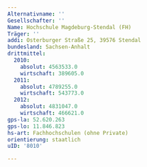 ```yaml
---
Alternativname: ''
Gesellschafter: ''
Name: Hochschule Magdeburg-Stendal (FH)
Träger: ''
addi: Osterburger Straße 25, 39576 Stendal
bundesland: Sachsen-Anhalt
drittmittel:
  2010:
    absolut: 4563533.0
    wirtschaft: 389605.0
  2011:
    absolut: 4789255.0
    wirtschaft: 543773.0
  2012:
    absolut: 4831047.0
    wirtschaft: 466621.0
gps-la: 52.620.263
gps-lo: 11.846.823
hs-art: Fachhochschulen (ohne Private)
orientierung: staatlich
uID: '8010'

---
```


